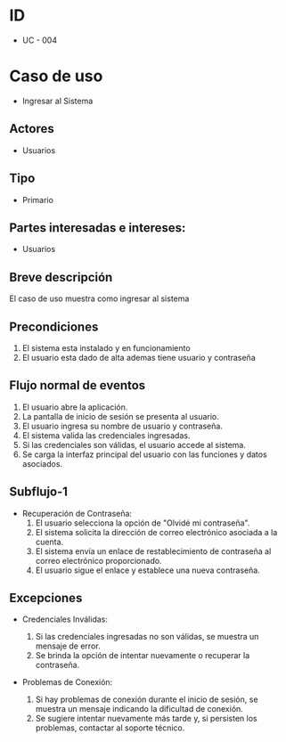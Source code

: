 # ID
- UC - 004

# Caso de uso
- Ingresar al Sistema

## Actores
- Usuarios

## Tipo
- Primario

## Partes interesadas e intereses:
- Usuarios

## Breve descripción
El caso de uso muestra como ingresar al sistema

## Precondiciones
1. El sistema esta instalado y en funcionamiento
2. El usuario esta dado de alta ademas tiene usuario y contraseña
   
## Flujo normal de eventos
1. El usuario abre la aplicación.
2. La pantalla de inicio de sesión se presenta al usuario.
3. El usuario ingresa su nombre de usuario y contraseña.
4. El sistema valida las credenciales ingresadas.
5. Si las credenciales son válidas, el usuario accede al sistema.
6. Se carga la interfaz principal del usuario con las funciones y datos asociados.

## Subflujo-1

- Recuperación de Contraseña:
  1. El usuario selecciona la opción de "Olvidé mi contraseña".
  2. El sistema solicita la dirección de correo electrónico asociada a la cuenta.
  3. El sistema envía un enlace de restablecimiento de contraseña al correo electrónico proporcionado.
  4. El usuario sigue el enlace y establece una nueva contraseña.


## Excepciones
- Credenciales Inválidas:
     1. Si las credenciales ingresadas no son válidas, se muestra un mensaje de error.
     2. Se brinda la opción de intentar nuevamente o recuperar la contraseña.

- Problemas de Conexión:
  1. Si hay problemas de conexión durante el inicio de sesión, se muestra un mensaje indicando la dificultad de conexión.
  2. Se sugiere intentar nuevamente más tarde y, si persisten los problemas, contactar al soporte técnico.
